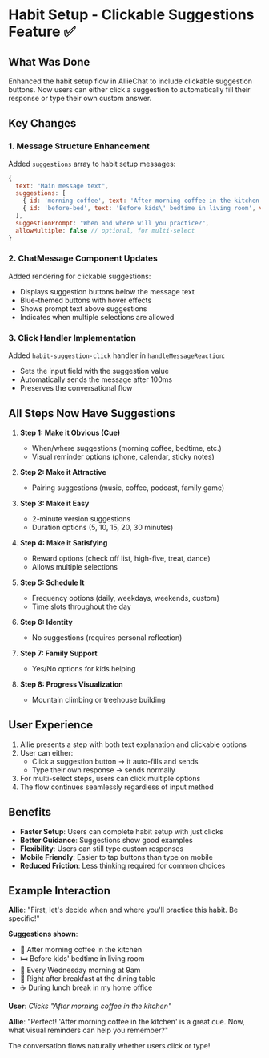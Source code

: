# Habit Setup - Clickable Suggestions Feature ✅

## What Was Done
Enhanced the habit setup flow in AllieChat to include clickable suggestion buttons. Now users can either click a suggestion to automatically fill their response or type their own custom answer.

## Key Changes

### 1. **Message Structure Enhancement**
Added `suggestions` array to habit setup messages:
```javascript
{
  text: "Main message text",
  suggestions: [
    { id: 'morning-coffee', text: 'After morning coffee in the kitchen', value: 'After morning coffee in the kitchen' },
    { id: 'before-bed', text: 'Before kids\' bedtime in living room', value: 'Before kids\' bedtime in living room' }
  ],
  suggestionPrompt: "When and where will you practice?",
  allowMultiple: false // optional, for multi-select
}
```

### 2. **ChatMessage Component Updates**
Added rendering for clickable suggestions:
- Displays suggestion buttons below the message text
- Blue-themed buttons with hover effects
- Shows prompt text above suggestions
- Indicates when multiple selections are allowed

### 3. **Click Handler Implementation**
Added `habit-suggestion-click` handler in `handleMessageReaction`:
- Sets the input field with the suggestion value
- Automatically sends the message after 100ms
- Preserves the conversational flow

## All Steps Now Have Suggestions

1. **Step 1: Make it Obvious (Cue)**
   - When/where suggestions (morning coffee, bedtime, etc.)
   - Visual reminder options (phone, calendar, sticky notes)

2. **Step 2: Make it Attractive**
   - Pairing suggestions (music, coffee, podcast, family game)

3. **Step 3: Make it Easy**
   - 2-minute version suggestions
   - Duration options (5, 10, 15, 20, 30 minutes)

4. **Step 4: Make it Satisfying**
   - Reward options (check off list, high-five, treat, dance)
   - Allows multiple selections

5. **Step 5: Schedule It**
   - Frequency options (daily, weekdays, weekends, custom)
   - Time slots throughout the day

6. **Step 6: Identity**
   - No suggestions (requires personal reflection)

7. **Step 7: Family Support**
   - Yes/No options for kids helping

8. **Step 8: Progress Visualization**
   - Mountain climbing or treehouse building

## User Experience

1. Allie presents a step with both text explanation and clickable options
2. User can either:
   - Click a suggestion button → it auto-fills and sends
   - Type their own response → sends normally
3. For multi-select steps, users can click multiple options
4. The flow continues seamlessly regardless of input method

## Benefits

- **Faster Setup**: Users can complete habit setup with just clicks
- **Better Guidance**: Suggestions show good examples
- **Flexibility**: Users can still type custom responses
- **Mobile Friendly**: Easier to tap buttons than type on mobile
- **Reduced Friction**: Less thinking required for common choices

## Example Interaction

**Allie**: "First, let's decide when and where you'll practice this habit. Be specific!"

**Suggestions shown**:
- 🌅 After morning coffee in the kitchen
- 🛏️ Before kids' bedtime in living room  
- 📅 Every Wednesday morning at 9am
- 🍳 Right after breakfast at the dining table
- ☕ During lunch break in my home office

**User**: *Clicks "After morning coffee in the kitchen"*

**Allie**: "Perfect! 'After morning coffee in the kitchen' is a great cue. Now, what visual reminders can help you remember?"

The conversation flows naturally whether users click or type!